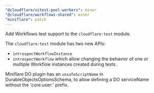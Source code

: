 ```yaml
---
"@cloudflare/vitest-pool-workers": minor
"@cloudflare/workflows-shared": minor
"miniflare": patch
---
```


Add Workflows test support to the `cloudflare:test` module.

The `cloudflare:test` module has two new APIs: 
- `introspectWorkflowInstance`
- `introspectWorkflow` 
which allow changing the behavior of one or multiple Workflow instances created during tests.


Miniflare DO plugin has an `unsafeScriptName` in DurableObjectsOptionsSchema, to allow defining a DO serviceName without the 'core:user:' prefix.
